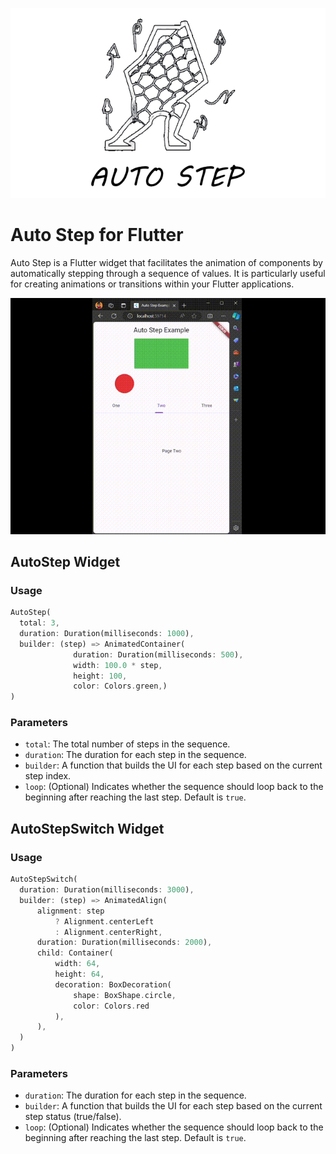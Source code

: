 ![logo](https://raw.githubusercontent.com/anggaaryas/auto_step/master/logo.png)

# Auto Step for Flutter

Auto Step is a Flutter widget that facilitates the animation of components by automatically stepping through a sequence of values. It is particularly useful for creating animations or transitions within your Flutter applications.

![preview](https://raw.githubusercontent.com/anggaaryas/auto_step/master/screenshoots/ss1.gif)

## AutoStep Widget
### Usage

```dart
AutoStep(
  total: 3,
  duration: Duration(milliseconds: 1000),
  builder: (step) => AnimatedContainer(
              duration: Duration(milliseconds: 500),
              width: 100.0 * step,
              height: 100,
              color: Colors.green,)
)
```

### Parameters
- `total`: The total number of steps in the sequence.
- `duration`: The duration for each step in the sequence.
- `builder`: A function that builds the UI for each step based on the current step index.
- `loop`: (Optional) Indicates whether the sequence should loop back to the beginning after reaching the last step. Default is `true`.


## AutoStepSwitch Widget
### Usage

```dart
AutoStepSwitch(
  duration: Duration(milliseconds: 3000),
  builder: (step) => AnimatedAlign(
      alignment: step
          ? Alignment.centerLeft
          : Alignment.centerRight,
      duration: Duration(milliseconds: 2000),
      child: Container(
          width: 64,
          height: 64,
          decoration: BoxDecoration(
              shape: BoxShape.circle, 
              color: Colors.red
          ),
      ),
  )
)
```

### Parameters
- `duration`: The duration for each step in the sequence.
- `builder`: A function that builds the UI for each step based on the current step status (true/false).
- `loop`: (Optional) Indicates whether the sequence should loop back to the beginning after reaching the last step. Default is `true`.